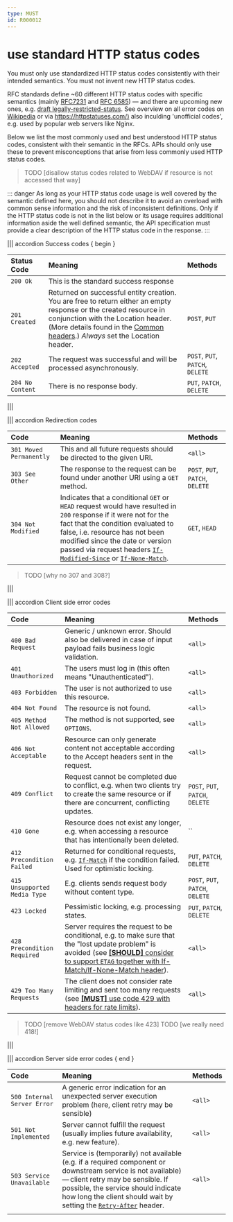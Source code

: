 ```yaml
---
type: MUST
id: R000012
---
```


# use standard HTTP status codes

You must only use standardized HTTP status codes consistently with their intended semantics. You must not invent new HTTP status codes.

RFC standards define ~60 different HTTP status codes with specific semantics (mainly [RFC7231](https://tools.ietf.org/html/rfc7231#section-6) and [RFC 6585](https://tools.ietf.org/html/rfc6585)) — and there are upcoming new ones, e.g. [draft legally-restricted-status](https://tools.ietf.org/html/draft-tbray-http-legally-restricted-status-05). See overview on all error codes on [Wikipedia](https://en.wikipedia.org/wiki/List_of_HTTP_status_codes) or via <https://httpstatuses.com/)> also inculding 'unofficial codes', e.g. used by popular web servers like Nginx.

Below we list the most commonly used and best understood HTTP status codes, consistent with their semantic in the RFCs. APIs should only use these to prevent misconceptions that arise from less commonly used HTTP status codes.

> TODO [disallow status codes related to WebDAV if resource is not accessed that way]

::: danger
As long as your HTTP status code usage is well covered by the semantic defined here, you should not describe it to avoid an overload with common sense information and the risk of inconsistent definitions. Only if the HTTP status code is not in the list below or its usage requires additional information aside the well defined semantic, the API specification must provide a clear description of the HTTP status code in the response.
:::

||| accordion Success codes { begin }

| Status Code      | Meaning                                                                                                                                                                                                                                                   | Methods                          |
| :--------------- | :-------------------------------------------------------------------------------------------------------------------------------------------------------------------------------------------------------------------------------------------------------- | :------------------------------- |
| `200 Ok`         | This is the standard success response                                                                                                                                                                                                                     |                                  |
| `201 Created`    | Returned on successful entity creation. You are free to return either an empty response or the created resource in conjunction with the Location header. (More details found in the [Common headers](#common-headers).) _Always_ set the Location header. | `POST`, `PUT`                    |
| `202 Accepted`   | The request was successful and will be processed asynchronously.                                                                                                                                                                                          | `POST`, `PUT`, `PATCH`, `DELETE` |
| `204 No Content` | There is no response body.                                                                                                                                                                                                                                | `PUT`, `PATCH`, `DELETE`         |

|||

||| accordion Redirection codes

| Code                    | Meaning                                                                                                                                                                                                                                                                                                                                                                                              | Methods                          |
| :---------------------- | :--------------------------------------------------------------------------------------------------------------------------------------------------------------------------------------------------------------------------------------------------------------------------------------------------------------------------------------------------------------------------------------------------- | :------------------------------- |
| `301 Moved Permanently` | This and all future requests should be directed to the given URI.                                                                                                                                                                                                                                                                                                                                    | `<all>`                          |
| `303 See Other`         | The response to the request can be found under another URI using a `GET` method.                                                                                                                                                                                                                                                                                                                     | `POST`, `PUT`, `PATCH`, `DELETE` |
| `304 Not Modified`      | Indicates that a conditional `GET` or `HEAD` request would have resulted in `200` response if it were not for the fact that the condition evaluated to false, i.e. resource has not been modified since the date or version passed via request headers [`If-Modified-Since`](https://tools.ietf.org/html/rfc7232#section-3.3) or [`If-None-Match`](https://tools.ietf.org/html/rfc7232#section-3.2). | `GET`, `HEAD`                    |

> TODO [why no 307 and 308?]

|||

||| accordion Client side error codes

| Code                         | Meaning                                                                                                                                                                                                                                                                               | Methods                          |
| :--------------------------- | :------------------------------------------------------------------------------------------------------------------------------------------------------------------------------------------------------------------------------------------------------------------------------------ | :------------------------------- |
| `400 Bad Request`            | Generic / unknown error. Should also be delivered in case of input payload fails business logic validation.                                                                                                                                                                           | `<all>`                          |
| `401 Unauthorized`           | The users must log in (this often means "Unauthenticated").                                                                                                                                                                                                                           | `<all>`                          |
| `403 Forbidden`              | The user is not authorized to use this resource.                                                                                                                                                                                                                                      | `<all>`                          |
| `404 Not Found`              | The resource is not found.                                                                                                                                                                                                                                                            | `<all>`                          |
| `405 Method Not Allowed`     | The method is not supported, see `OPTIONS`.                                                                                                                                                                                                                                           | `<all>`                          |
| `406 Not Acceptable`         | Resource can only generate content not acceptable according to the Accept headers sent in the request.                                                                                                                                                                                | `<all>`                          |
| `409 Conflict`               | Request cannot be completed due to conflict, e.g. when two clients try to create the same resource or if there are concurrent, conflicting updates.                                                                                                                                   | `POST`, `PUT`, `PATCH`, `DELETE` |
| `410 Gone`                   | Resource does not exist any longer, e.g. when accessing a resource that has intentionally been deleted.                                                                                                                                                                               | ``                               |
| `412 Precondition Failed`    | Returned for conditional requests, e.g. [`If-Match`](https://tools.ietf.org/html/rfc7232#section-3.1) if the condition failed. Used for optimistic locking.                                                                                                                           | `PUT`, `PATCH`, `DELETE`         |
| `415 Unsupported Media Type` | E.g. clients sends request body without content type.                                                                                                                                                                                                                                 | `POST`, `PUT`, `PATCH`, `DELETE` |
| `423 Locked`                 | Pessimistic locking, e.g. processing states.                                                                                                                                                                                                                                          | `PUT`, `PATCH`, `DELETE`         |
| `428 Precondition Required`  | Server requires the request to be conditional, e.g. to make sure that the "lost update problem" is avoided (see [**[SHOULD]** consider to support `ETAG` together with If-Match/If-None-Match header](#should-consider-to-support-etag-together-with-if-match-if-none-match-header)). | `<all>`                          |
| `429 Too Many Requests`      | The client does not consider rate limiting and sent too many requests (see [**[MUST]** use code 429 with headers for rate limits](#must-use-code-429-with-headers-for-rate-limits)).                                                                                                  | `<all>`                          |

> TODO [remove WebDAV status codes like 423]
> TODO [we really need 418!]

|||

||| accordion Server side error codes { end }

| Code                        | Meaning                                                                                                                                                                                                                                                                                                         | Methods |
| :-------------------------- | :-------------------------------------------------------------------------------------------------------------------------------------------------------------------------------------------------------------------------------------------------------------------------------------------------------------- | :------ |
| `500 Internal Server Error` | A generic error indication for an unexpected server execution problem (here, client retry may be sensible)                                                                                                                                                                                                      | `<all>` |
| `501 Not Implemented`       | Server cannot fulfill the request (usually implies future availability, e.g. new feature).                                                                                                                                                                                                                      | `<all>` |
| `503 Service Unavailable`   | Service is (temporarily) not available (e.g. if a required component or downstream service is not available) — client retry may be sensible. If possible, the service should indicate how long the client should wait by setting the [`Retry-After`](https://tools.ietf.org/html/rfc7231#section-7.1.3) header. | `<all>` |
|||
